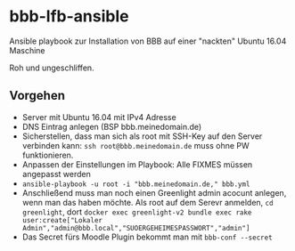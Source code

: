 # bbb-lfb-ansible

Ansible playbook zur Installation von BBB auf einer "nackten" Ubuntu 16.04 Maschine

Roh und ungeschliffen.

## Vorgehen

* Server mit Ubuntu 16.04 mit IPv4 Adresse
* DNS Eintrag anlegen (BSP bbb.meinedomain.de)
* Sicherstellen, dass man sich als root mit SSH-Key auf den Server verbinden kann: ``ssh root@bbb.meinedomain.de`` muss ohne PW funktionieren.
* Anpassen der Einstellungen im Playbook: Alle FIXMES müssen angepasst werden
* ``ansible-playbook -u root -i "bbb.meinedomain.de," bbb.yml``
* Anschließend muss man noch einen Greenlight admin acocunt anlegen, wenn man das haben möchte. Als root auf dem Serevr anmelden, ``cd greenlight``, dort ``docker exec greenlight-v2 bundle exec rake user:create["Lokaler Admin","admin@bbb.local","SUOERGEHEIMESPASSWORT","admin"]``
* Das Secret fürs Moodle Plugin bekommt man mit ``bbb-conf --secret``
